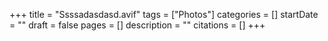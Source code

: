 +++
title = "Ssssadasdasd.avif"
tags = ["Photos"]
categories = []
startDate = ""
draft = false
pages = []
description = ""
citations = []
+++
